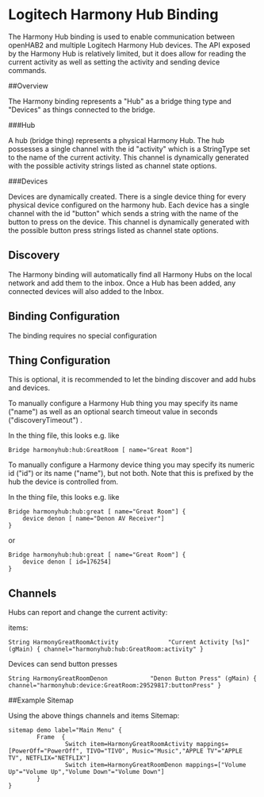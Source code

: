 # Logitech Harmony Hub Binding

The Harmony Hub binding is used to enable communication between openHAB2 and multiple Logitech Harmony Hub devices. The API exposed by the Harmony Hub is relatively limited, but it does allow for reading the current activity as well as setting the activity and sending device commands.

##Overview

The Harmony binding represents a "Hub" as a bridge thing type and "Devices" as things connected to the bridge.  

###Hub

A hub (bridge thing) represents a physical Harmony Hub.  The hub possesses a single channel with the id "activity" which is a StringType set to the name of the current activity.  This channel is dynamically generated with the possible activity strings listed as channel state options. 

###Devices

Devices are dynamically created. There is a single device thing for every physical device configured on the harmony hub.  Each device has a single channel with the id "button" which sends a string with the name of the button to press on the device.  This channel is dynamically generated with the possible button press strings listed as channel state options. 

## Discovery

The Harmony binding will automatically find all Harmony Hubs on the local network and add them to the inbox.  Once a Hub has been added, any connected devices will also added to the Inbox.

## Binding Configuration

The binding requires no special configuration

## Thing Configuration
This is optional, it is recommended to let the binding discover and add hubs and devices.
 
To manually configure a Harmony Hub thing you may specify its name ("name") as well as an optional search timeout value in seconds ("discoveryTimeout") . 
 
In the thing file, this looks e.g. like
```
Bridge harmonyhub:hub:GreatRoom [ name="Great Room"]
```

To manually configure a Harmony device thing you may specify its numeric id ("id") or its name ("name"), but not both. Note that this is prefixed by the hub the device is controlled from.
 
In the thing file, this looks e.g. like
```
Bridge harmonyhub:hub:great [ name="Great Room"] {
    device denon [ name="Denon AV Receiver"]
}
```
or
```
Bridge harmonyhub:hub:great [ name="Great Room"] {
    device denon [ id=176254]
}
```
## Channels

Hubs can report and change the current activity:

items:
```
String HarmonyGreatRoomActivity              "Current Activity [%s]"  (gMain) { channel="harmonyhub:hub:GreatRoom:activity" }
```

Devices can send button presses

```
String HarmonyGreatRoomDenon            "Denon Button Press" (gMain) { channel="harmonyhub:device:GreatRoom:29529817:buttonPress" }
```
##Example Sitemap

Using the above things channels and items 
Sitemap:
```
sitemap demo label="Main Menu" {
        Frame  {
                Switch item=HarmonyGreatRoomActivity mappings=[PowerOff="PowerOff", TIVO="TIVO", Music="Music","APPLE TV"="APPLE TV", NETFLIX="NETFLIX"]
                Switch item=HarmonyGreatRoomDenon mappings=["Volume Up"="Volume Up","Volume Down"="Volume Down"]
        }
}
```